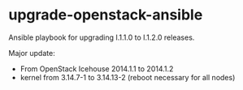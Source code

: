 upgrade-openstack-ansible
=========================

Ansible playbook for upgrading I.1.1.0 to I.1.2.0 releases.

Major update:
- From OpenStack Icehouse 2014.1.1 to 2014.1.2
- kernel from 3.14.7-1 to 3.14.13-2 (reboot necessary for all nodes)
